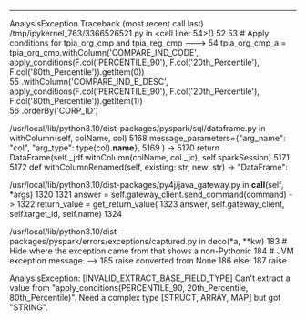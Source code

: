 ---------------------------------------------------------------------------
AnalysisException                         Traceback (most recent call last)
/tmp/ipykernel_763/3366526521.py in <cell line: 54>()
     52 
     53 # Apply conditions for tpia_org_cmp and tpia_reg_cmp
---> 54 tpia_org_cmp_a = tpia_org_cmp.withColumn('COMPARE_IND_CODE', apply_conditions(F.col('PERCENTILE_90'), F.col('20th_Percentile'), F.col('80th_Percentile')).getItem(0)) \
     55                             .withColumn('COMPARE_IND_E_DESC', apply_conditions(F.col('PERCENTILE_90'), F.col('20th_Percentile'), F.col('80th_Percentile')).getItem(1)) \
     56                             .orderBy('CORP_ID')

/usr/local/lib/python3.10/dist-packages/pyspark/sql/dataframe.py in withColumn(self, colName, col)
   5168                 message_parameters={"arg_name": "col", "arg_type": type(col).__name__},
   5169             )
-> 5170         return DataFrame(self._jdf.withColumn(colName, col._jc), self.sparkSession)
   5171 
   5172     def withColumnRenamed(self, existing: str, new: str) -> "DataFrame":

/usr/local/lib/python3.10/dist-packages/py4j/java_gateway.py in __call__(self, *args)
   1320 
   1321         answer = self.gateway_client.send_command(command)
-> 1322         return_value = get_return_value(
   1323             answer, self.gateway_client, self.target_id, self.name)
   1324 

/usr/local/lib/python3.10/dist-packages/pyspark/errors/exceptions/captured.py in deco(*a, **kw)
    183                 # Hide where the exception came from that shows a non-Pythonic
    184                 # JVM exception message.
--> 185                 raise converted from None
    186             else:
    187                 raise

AnalysisException: [INVALID_EXTRACT_BASE_FIELD_TYPE] Can't extract a value from "apply_conditions(PERCENTILE_90, 20th_Percentile, 80th_Percentile)". Need a complex type [STRUCT, ARRAY, MAP] but got "STRING".
